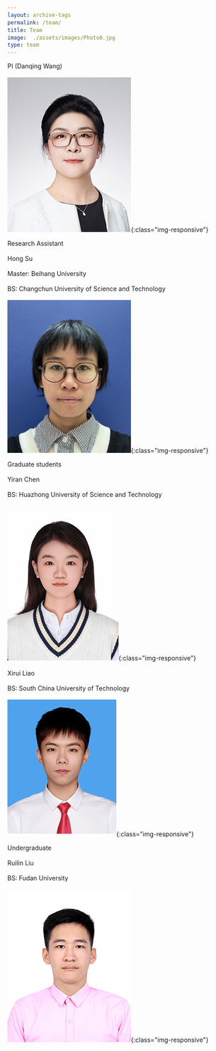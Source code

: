 ```yaml
---
layout: archive-tags
permalink: /team/
title: Team
image:  ./assets/images/Photo0.jpg
type: team
---
```


PI (Danqing Wang)
<br /> <br />
![Photo](/assets/images/Photo0_new2.jpg){:class="img-responsive"}

Research Assistant
<br /> <br />
Hong Su
<br /> <br />
Master: Beihang University
<br /> <br />
BS: Changchun University of Science and Technology
<br /> <br />
![Photo](/assets/images/Photo1_new.jpg){:class="img-responsive"}

Graduate students
<br /> <br />
Yiran Chen
<br /> <br />
BS: Huazhong University of Science and Technology
<br /> <br />
![Photo](/assets/images/Photo2_new.jpg){:class="img-responsive"}
<br /> <br />
Xirui Liao
<br /> <br />
BS: South China University of Technology
<br /> <br />
![Photo](/assets/images/Photo3_new.jpg){:class="img-responsive"}

Undergraduate
<br /> <br />
Ruilin Liu
<br /> <br />
BS: Fudan University
<br /> <br />
![Photo](/assets/images/Photo4_new.jpg){:class="img-responsive"}


